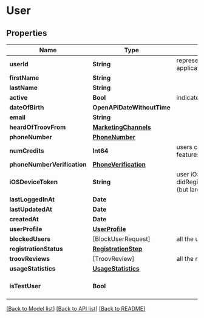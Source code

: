 # User

## Properties
Name | Type | Description | Notes
------------ | ------------- | ------------- | -------------
**userId** | **String** | represents a unique identifier for all users in the application | 
**firstName** | **String** |  | [optional] 
**lastName** | **String** |  | [optional] 
**active** | **Bool** | indicates if the user&#39;s account is active | [optional] 
**dateOfBirth** | **OpenAPIDateWithoutTime** |  | [optional] 
**email** | **String** |  | [optional] 
**heardOfTroovFrom** | [**MarketingChannels**](MarketingChannels.md) |  | [optional] 
**phoneNumber** | [**PhoneNumber**](PhoneNumber.md) |  | [optional] 
**numCredits** | **Int64** | users can use app credits for access to enhanced features | [optional] 
**phoneNumberVerification** | [**PhoneVerification**](PhoneVerification.md) |  | [optional] 
**iOSDeviceToken** | **String** | user iOS device 32 char token found under didRegisterForRemoteNotificationsWithDeviceToken (but larger on simulator) | [optional] 
**lastLoggedInAt** | **Date** |  | [optional] 
**lastUpdatedAt** | **Date** |  | [optional] 
**createdAt** | **Date** |  | [optional] 
**userProfile** | [**UserProfile**](UserProfile.md) |  | [optional] 
**blockedUsers** | [BlockUserRequest] | all the users which this user has blocked | [optional] 
**registrationStatus** | [**RegistrationStep**](RegistrationStep.md) |  | [optional] 
**troovReviews** | [TroovReview] | all the reviews for the user | [optional] 
**usageStatistics** | [**UsageStatistics**](UsageStatistics.md) |  | [optional] 
**isTestUser** | **Bool** |  | [optional] [default to false]

[[Back to Model list]](../README.md#documentation-for-models) [[Back to API list]](../README.md#documentation-for-api-endpoints) [[Back to README]](../README.md)


